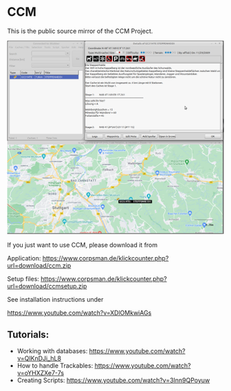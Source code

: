 # CCM
This is the public source mirror of the CCM Project.

![Preview](Preview.png)

If you just want to use CCM, please download it from

Application:
https://www.corpsman.de/klickcounter.php?url=download/ccm.zip

Setup files:
https://www.corpsman.de/klickcounter.php?url=download/ccmsetup.zip

See installation instructions under

https://www.youtube.com/watch?v=XDlOMkwiAGs

## Tutorials:
 - Working with databases: https://www.youtube.com/watch?v=QlKnDJi_hL8
 - How to handle Trackables: https://www.youtube.com/watch?v=oYHXZXe7-7s
 - Creating Scripts: https://www.youtube.com/watch?v=3Inn9QPoyuw
